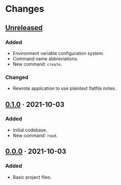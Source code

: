 Changes
=======

[Unreleased]
------------

### Added
- Environment variable configuration system.
- Command name abbreviations.
- New command: `create`.

### Changed
- Rewrote application to use plaintext flatfile notes.

[0.1.0] · 2021-10-03
--------------------

### Added
- Initial codebase.
- New command: `read`.

[0.0.0] · 2021-10-03
--------------------

### Added
- Basic project files.

[Unreleased]: https://github.com/spheten/soane/tree/master
[0.1.0]:      https://github.com/spheten/soane/tree/0.1.0
[0.0.0]:      https://github.com/spheten/soane/tree/0.0.0
